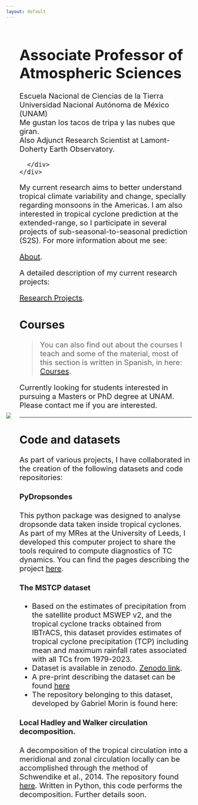 ```yaml
---
layout: default
---
```


<html>
  <head>
    <title>Pretty Paris</title>
  </head>
  <style>
  .container {
  display: flex;
  align-items: center;
  justify-content: center
}
img {
  max-width: 80%;
  max-height:80%;
}
.text {
  font-size: 20px;
  padding-left: 20px;
}
  </style>
  <body>
    <div class="container">
      <div class="image">
        <img src="docs/assets/imgs/foto_oficial.JPG">
      </div>
      <div class="text">
        <h1>Associate Professor of Atmospheric Sciences</h1>
            Escuela Nacional de Ciencias de la Tierra  <br> Universidad Nacional Autónoma de México (UNAM)    <br>
            Me gustan los tacos de tripa y las nubes que giran.  <br>
            Also Adjunct Research Scientist at Lamont-Doherty Earth Observatory.
        
      </div>
    </div>
  </body>
</html>

My current research aims to better understand tropical climate variability and change, specially regarding monsoons in the Americas. 
I am also interested in tropical cyclone prediction at the extended-range, so I participate in several projects of sub-seasonal-to-seasonal prediction (S2S). 
For more information about me see: 

[About](./about.md).

A detailed description of my current research projects: 

[Research Projects](./research.md).


## Courses

> You can also find out about the courses I teach and some of the material, most of this section is written in Spanish, in here:
> [Courses](./courses.md).

Currently looking for students interested in pursuing a Masters or PhD degree at UNAM. Please contact me if you are interested.

* * *

## Code and datasets

As part of various projects, I have collaborated in the creation of the following datasets and code repositories:

#### PyDropsondes

This python package was designed to analyse dropsonde data taken inside tropical cyclones. As part of my MRes at the University of Leeds, I developed this computer project to share the tools required to compute diagnostics of TC dynamics. You can find the pages describing the project [here](https://jlgarciafranco.github.io/PyDropsondes/).

#### The MSTCP dataset

* Based on the estimates of precipitation from the satellite product MSWEP v2, and the tropical cyclone tracks obtained from IBTrACS, this dataset provides estimates of tropical cyclone precipitation (TCP) including mean and maximum rainfall rates associated with all TCs from 1979-2023. 
*   Dataset is available in zenodo. [Zenodo link](https://zenodo.org/doi/10.5281/zenodo.8322962). 
*   A pre-print describing the dataset can be found [here](https://essd.copernicus.org/preprints/essd-2023-460/)
*   The repository belonging to this dataset, developed by Gabriel Morin is found here: 

#### Local Hadley and Walker circulation decomposition.

A decomposition of the tropical circulation into a meridional and zonal circulation locally can be accomplished through the method of Schwendike et al., 2014. The repository found [here](https://github.com/JLGarciaFranco/Local_walker_hadley). Written in Python, this code performs the decomposition. Further details soon.

